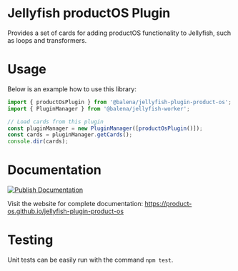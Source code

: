 # Jellyfish productOS Plugin

Provides a set of cards for adding productOS functionality to Jellyfish, such as
loops and transformers.

# Usage

Below is an example how to use this library:

```typescript
import { productOsPlugin } from '@balena/jellyfish-plugin-product-os';
import { PluginManager } from '@balena/jellyfish-worker';

// Load cards from this plugin
const pluginManager = new PluginManager([productOsPlugin()]);
const cards = pluginManager.getCards();
console.dir(cards);
```

# Documentation

[![Publish Documentation](https://github.com/product-os/jellyfish-plugin-product-os/actions/workflows/publish-docs.yml/badge.svg)](https://github.com/product-os/jellyfish-plugin-product-os/actions/workflows/publish-docs.yml)

Visit the website for complete documentation: https://product-os.github.io/jellyfish-plugin-product-os

# Testing

Unit tests can be easily run with the command `npm test`.
